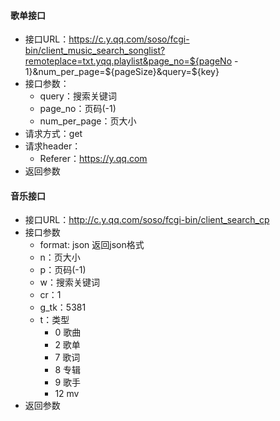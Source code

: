 #### 歌单接口
* 接口URL：https://c.y.qq.com/soso/fcgi-bin/client_music_search_songlist?remoteplace=txt.yqq.playlist&page_no=${pageNo - 1}&num_per_page=${pageSize}&query=${key}
* 接口参数：
    * query：搜索关键词
    * page_no：页码(-1)
    * num_per_page：页大小
* 请求方式：get
* 请求header：
    * Referer：https://y.qq.com
* 返回参数


#### 音乐接口
* 接口URL：http://c.y.qq.com/soso/fcgi-bin/client_search_cp
* 接口参数
    * format: json 返回json格式
    * n：页大小
    * p：页码(-1)
    * w：搜索关键词
    * cr：1
    * g_tk：5381
    * t：类型
        * 0 歌曲
        * 2 歌单
        * 7 歌词
        * 8 专辑
        * 9 歌手
        * 12 mv
* 返回参数